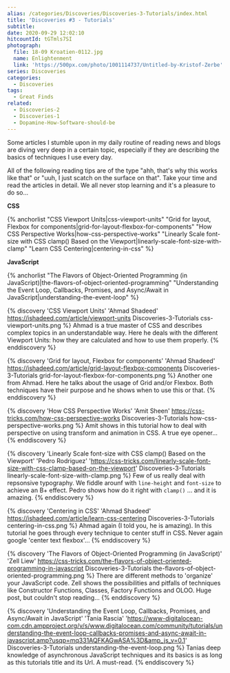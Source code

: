 ```yaml
---
alias: /categories/Discoveries/Discoveries-3-Tutorials/index.html
title: 'Discoveries #3 - Tutorials'
subtitle:
date: 2020-09-29 12:02:10
hitcountId: tGTmls7SI
photograph:
  file: 18-09 Kroatien-0112.jpg
  name: Enlightenment
  link: 'https://500px.com/photo/1001114737/Untitled-by-Kristof-Zerbe'
series: Discoveries
categories:
  - Discoveries
tags:
  - Great Finds
related:
  - Discoveries-2
  - Discoveries-1
  - Dopamine-How-Software-should-be
---
```

Some articles I stumble upon in my daily routine of reading news and blogs are diving very deep in a certain topic, especially if they are describing the basics of techniques I use every day.

All of the following reading tips are of the type "ahh, that's why this works like that" or "uuh, I just scatch on the surface on that". Take your time and read the articles in detail. We all never stop learning and it's a pleasure to do so...

**CSS**

{% anchorlist 
  "CSS Viewport Units|css-viewport-units" 
  "Grid for layout, Flexbox for components|grid-for-layout-flexbox-for-components" 
  "How CSS Perspective Works|how-css-perspective-works" 
  "Linearly Scale font-size with CSS clamp() Based on the Viewport|linearly-scale-font-size-with-clamp" 
  "Learn CSS Centering|centering-in-css" 
%}

**JavaScript**

{% anchorlist 
  "The Flavors of Object-Oriented Programming (in JavaScript)|the-flavors-of-object-oriented-programming" 
  "Understanding the Event Loop, Callbacks, Promises, and Async/Await in JavaScript|understanding-the-event-loop" 
%}

<!-- more -->

{% discovery 'CSS Viewport Units' 'Ahmad Shadeed' https://ishadeed.com/article/viewport-units Discoveries-3-Tutorials css-viewport-units.png %}
Ahmad is a true master of CSS and describes complex topics in an understandable way. Here he deals with the different Viewport Units: how they are calculated and how to use them properly.
{% enddiscovery %}

{% discovery 'Grid for layout, Flexbox for components' 'Ahmad Shadeed' https://ishadeed.com/article/grid-layout-flexbox-components Discoveries-3-Tutorials grid-for-layout-flexbox-for-components.png %}
Another one from Ahmad. Here he talks about the usage of Grid and/or Flexbox. Both techniques have their purpose and he shows when to use this or that.
{% enddiscovery %}

{% discovery 'How CSS Perspective Works' 'Amit Sheen' https://css-tricks.com/how-css-perspective-works Discoveries-3-Tutorials how-css-perspective-works.png %}
Amit shows in this tutorial how to deal with perspective on using transform and animation in CSS. A true eye opener...
{% enddiscovery %}

{% discovery 'Linearly Scale font-size with CSS clamp() Based on the Viewport' 'Pedro Rodriguez' 'https://css-tricks.com/linearly-scale-font-size-with-css-clamp-based-on-the-viewport' Discoveries-3-Tutorials linearly-scale-font-size-with-clamp.png %}
Few of us really deal with repsonsive typography. We fiddle arounf with ``line-height`` and ``font-size`` to achieve an B+ effect. Pedro shows how do it right with ``clamp()`` ... and it is amazing.
{% enddiscovery %}

{% discovery 'Centering in CSS' 'Ahmad Shadeed' https://ishadeed.com/article/learn-css-centering Discoveries-3-Tutorials centering-in-css.png %}
Ahmad again (I told you, he is amazing). In this tutorial he goes through every technique to center stuff in CSS. Never again google 'center text flexbox'...
{% enddiscovery %}

{% discovery 'The Flavors of Object-Oriented Programming (in JavaScript)' 'Zell Liew' https://css-tricks.com/the-flavors-of-object-oriented-programming-in-javascript Discoveries-3-Tutorials the-flavors-of-object-oriented-programming.png %}
There are different methods to 'organize' your JavaScript code. Zell shows the possibilities and pitfalls of techniques like Constructor Functions, Classes, Factory Functions and OLOO. Huge post, but couldn't stop reading...
{% enddiscovery %}

{% discovery 'Understanding the Event Loop, Callbacks, Promises, and Async/Await in JavaScript' 'Tania Rascia' 'https://www-digitalocean-com.cdn.ampproject.org/v/s/www.digitalocean.com/community/tutorials/understanding-the-event-loop-callbacks-promises-and-async-await-in-javascript.amp?usqp=mq331AQFKAGwASA%3D&amp_js_v=0.1' Discoveries-3-Tutorials understanding-the-event-loop.png %}
Tanias deep knowledge of asynchronous JavaScript techniques and its basics is as long as this tutorials title and its Url. A must-read.
{% enddiscovery %}
